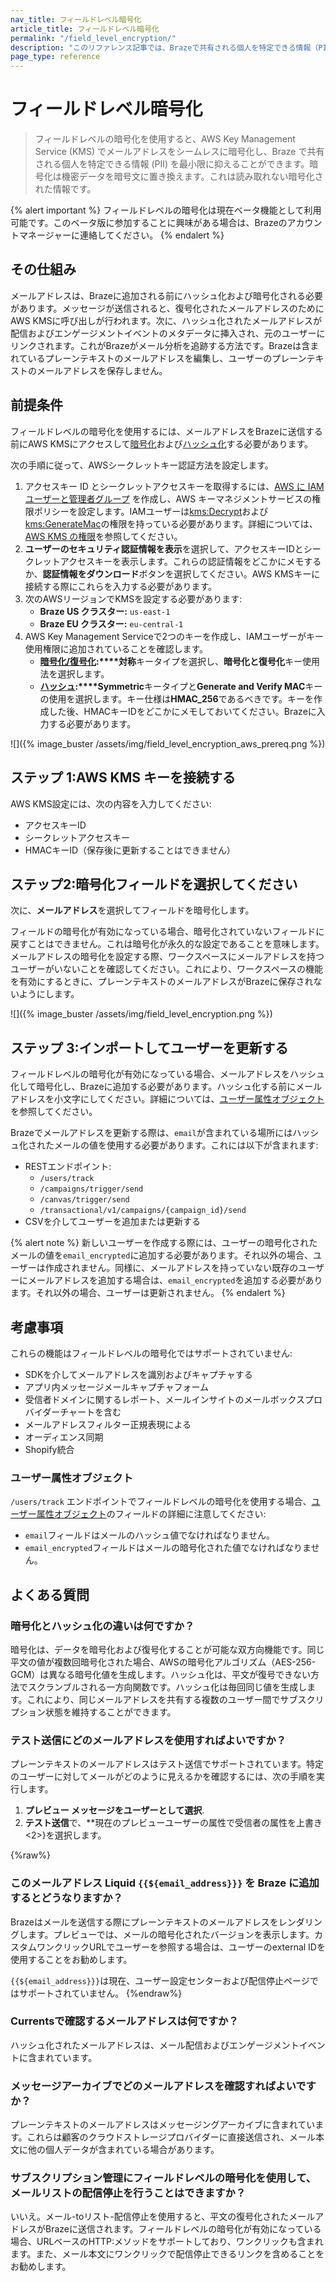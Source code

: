 ```yaml
---
nav_title: フィールドレベル暗号化
article_title: フィールドレベル暗号化
permalink: "/field_level_encryption/"
description: "このリファレンス記事では、Brazeで共有される個人を特定できる情報（PII）を最小限に抑えるために、メールアドレスを暗号化する方法について説明します。"
page_type: reference
---
```


# フィールドレベル暗号化

> フィールドレベルの暗号化を使用すると、AWS Key Management Service (KMS) でメールアドレスをシームレスに暗号化し、Braze で共有される個人を特定できる情報 (PII) を最小限に抑えることができます。暗号化は機密データを暗号文に置き換えます。これは読み取れない暗号化された情報です。

{% alert important %}
フィールドレベルの暗号化は現在ベータ機能として利用可能です。このベータ版に参加することに興味がある場合は、Brazeのアカウントマネージャーに連絡してください。
{% endalert %}

## その仕組み

メールアドレスは、Brazeに追加される前にハッシュ化および暗号化される必要があります。メッセージが送信されると、復号化されたメールアドレスのためにAWS KMSに呼び出しが行われます。次に、ハッシュ化されたメールアドレスが配信およびエンゲージメントイベントのメタデータに挿入され、元のユーザーにリンクされます。これがBrazeがメール分析を追跡する方法です。Brazeは含まれているプレーンテキストのメールアドレスを編集し、ユーザーのプレーンテキストのメールアドレスを保存しません。

## 前提条件

フィールドレベルの暗号化を使用するには、メールアドレスをBrazeに送信する前にAWS KMSにアクセスして[暗号化](https://docs.aws.amazon.com/kms/latest/APIReference/API_Encrypt.html)および[ハッシュ化](https://docs.aws.amazon.com/kms/latest/APIReference/API_GenerateMac.html)する必要があります。 

次の手順に従って、AWSシークレットキー認証方法を設定します。

1. アクセスキー ID とシークレットアクセスキーを取得するには、[AWS に IAM ユーザーと管理者グループ](https://docs.aws.amazon.com/IAM/latest/UserGuide/getting-set-up.html#create-an-admin) を作成し、AWS キーマネジメントサービスの権限ポリシーを設定します。IAMユーザーは[kms:Decrypt](https://docs.aws.amazon.com/kms/latest/APIReference/API_Decrypt.html)および[kms:GenerateMac](https://docs.aws.amazon.com/kms/latest/APIReference/API_GenerateMac.html)の権限を持っている必要があります。詳細については、[AWS KMS の権限](https://docs.aws.amazon.com/kms/latest/developerguide/kms-api-permissions-reference.html)を参照してください。
2. **ユーザーのセキュリティ認証情報を表示**を選択して、アクセスキーIDとシークレットアクセスキーを表示します。これらの認証情報をどこかにメモするか、**認証情報をダウンロード**ボタンを選択してください。AWS KMSキーに接続する際にこれらを入力する必要があります。
3. 次のAWSリージョンでKMSを設定する必要があります:
    - **Braze US クラスター:** `us-east-1`
    - **Braze EU クラスター:** `eu-central-1`
4. AWS Key Management Serviceで2つのキーを作成し、IAMユーザーがキー使用権限に追加されていることを確認します。
    - **[暗号化/復号化](https://docs.aws.amazon.com/kms/latest/developerguide/create-keys.html#create-symmetric-cmk):****対称**キータイプを選択し、**暗号化と復号化**キー使用法を選択します。
    - **[ハッシュ](https://docs.aws.amazon.com/kms/latest/developerguide/hmac-create-key.html):****Symmetric**キータイプと**Generate and Verify MAC**キーの使用を選択します。キー仕様は**HMAC_256**であるべきです。キーを作成した後、HMACキーIDをどこかにメモしておいてください。Brazeに入力する必要があります。

![]({% image_buster /assets/img/field_level_encryption_aws_prereq.png %})

## ステップ 1:AWS KMS キーを接続する

AWS KMS設定には、次の内容を入力してください:

- アクセスキーID
- シークレットアクセスキー
- HMACキーID（保存後に更新することはできません）

## ステップ2:暗号化フィールドを選択してください

次に、**メールアドレス**を選択してフィールドを暗号化します。 

フィールドの暗号化が有効になっている場合、暗号化されていないフィールドに戻すことはできません。これは暗号化が永久的な設定であることを意味します。メールアドレスの暗号化を設定する際、ワークスペースにメールアドレスを持つユーザーがいないことを確認してください。これにより、ワークスペースの機能を有効にするときに、プレーンテキストのメールアドレスがBrazeに保存されないようにします。

![]({% image_buster /assets/img/field_level_encryption.png %})

## ステップ 3:インポートしてユーザーを更新する

フィールドレベルの暗号化が有効になっている場合、メールアドレスをハッシュ化して暗号化し、Brazeに追加する必要があります。ハッシュ化する前にメールアドレスを小文字にしてください。詳細については、[ユーザー属性オブジェクト](#user-attributes-object)を参照してください。

Brazeでメールアドレスを更新する際は、`email`が含まれている場所にはハッシュ化されたメールの値を使用する必要があります。これには以下が含まれます:

- RESTエンドポイント:
    - `/users/track`
    - `/campaigns/trigger/send`
    - `/canvas/trigger/send`
    - `/transactional/v1/campaigns/{campaign_id}/send`
- CSVを介してユーザーを追加または更新する

{% alert note %}
新しいユーザーを作成する際には、ユーザーの暗号化されたメールの値を`email_encrypted`に追加する必要があります。それ以外の場合、ユーザーは作成されません。同様に、メールアドレスを持っていない既存のユーザーにメールアドレスを追加する場合は、`email_encrypted`を追加する必要があります。それ以外の場合、ユーザーは更新されません。
{% endalert %}

## 考慮事項

これらの機能はフィールドレベルの暗号化ではサポートされていません:

- SDKを介してメールアドレスを識別およびキャプチャする
- アプリ内メッセージメールキャプチャフォーム
- 受信者ドメインに関するレポート、メールインサイトのメールボックスプロバイダーチャートを含む
- メールアドレスフィルター正規表現による
- オーディエンス同期
- Shopify統合

### ユーザー属性オブジェクト

`/users/track` エンドポイントでフィールドレベルの暗号化を使用する場合、[ユーザー属性オブジェクト]({{site.baseurl}}/api/objects_filters/user_attributes_object)のフィールドの詳細に注意してください:

- `email`フィールドはメールのハッシュ値でなければなりません。
- `email_encrypted`フィールドはメールの暗号化された値でなければなりません。

## よくある質問

### 暗号化とハッシュ化の違いは何ですか？

暗号化は、データを暗号化および復号化することが可能な双方向機能です。同じ平文の値が複数回暗号化された場合、AWSの暗号化アルゴリズム（AES-256-GCM）は異なる暗号化値を生成します。ハッシュ化は、平文が復号できない方法でスクランブルされる一方向関数です。ハッシュ化は毎回同じ値を生成します。これにより、同じメールアドレスを共有する複数のユーザー間でサブスクリプション状態を維持することができます。

### テスト送信にどのメールアドレスを使用すればよいですか？
プレーンテキストのメールアドレスはテスト送信でサポートされています。特定のユーザーに対してメールがどのように見えるかを確認するには、次の手順を実行します。

1. **プレビュー メッセージをユーザーとして選択**.
2. **テスト送信**で、**現在のプレビューユーザーの属性で受信者の属性を上書き<2>}を選択します。

{%raw%}
### このメールアドレス Liquid `{{${email_address}}}` を Braze に追加するとどうなりますか？

Brazeはメールを送信する際にプレーンテキストのメールアドレスをレンダリングします。プレビューでは、メールの暗号化されたバージョンを表示します。カスタムワンクリックURLでユーザーを参照する場合は、ユーザーのexternal IDを使用することをお勧めします。

`{{${email_address}}}`は現在、ユーザー設定センターおよび配信停止ページではサポートされていません。
{%endraw%}

### Currentsで確認するメールアドレスは何ですか？

ハッシュ化されたメールアドレスは、メール配信およびエンゲージメントイベントに含まれています。

### メッセージアーカイブでどのメールアドレスを確認すればよいですか？

プレーンテキストのメールアドレスはメッセージングアーカイブに含まれています。これらは顧客のクラウドストレージプロバイダーに直接送信され、メール本文に他の個人データが含まれている場合があります。

### サブスクリプション管理にフィールドレベルの暗号化を使用して、メールリストの配信停止を行うことはできますか？

いいえ。メール-toリスト-配信停止を使用すると、平文の復号化されたメールアドレスがBrazeに送信されます。フィールドレベルの暗号化が有効になっている場合、URLベースのHTTP:メソッドをサポートしており、ワンクリックも含まれます。また、メール本文にワンクリックで配信停止できるリンクを含めることをお勧めします。
